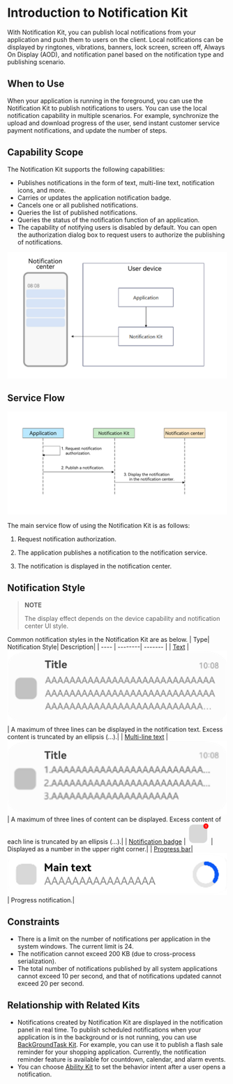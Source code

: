 # Introduction to Notification Kit

With Notification Kit, you can publish local notifications from your application and push them to users on the client. Local notifications can be displayed by ringtones, vibrations, banners, lock screen, screen off, Always On Display (AOD), and notification panel based on the notification type and publishing scenario.

## When to Use
When your application is running in the foreground, you can use the Notification Kit to publish notifications to users.<!--RP1--><!--RP1End-->
You can use the local notification capability in multiple scenarios. For example, synchronize the upload and download progress of the user, send instant customer service payment notifications, and update the number of steps.

## Capability Scope
The Notification Kit supports the following capabilities:
 - Publishes notifications in the form of text, multi-line text, notification icons, and more.
 - Carries or updates the application notification badge.
 - Cancels one or all published notifications.
 - Queries the list of published notifications.
 - Queries the status of the notification function of an application.
 - The capability of notifying users is disabled by default. You can open the authorization dialog box to request users to authorize the publishing of notifications.

 ![notification_introduction](figures/notification_introduction.png) 

## Service Flow
 ![notification_principle](figures/notification_principle.png) 

The main service flow of using the Notification Kit is as follows:

1. Request notification authorization.

2. The application publishes a notification to the notification service.

3. The notification is displayed in the notification center.


## Notification Style

> **NOTE**
>
> The display effect depends on the device capability and notification center UI style.

Common notification styles in the Notification Kit are as below.
| Type| Notification Style| Description|
| ---- | --------| ------- |
| [Text](./text-notification.md)          | ![text_notification](figures/text_notification.png)   | A maximum of three lines can be displayed in the notification text. Excess content is truncated by an ellipsis (...).|
| [Multi-line text](./text-notification.md)      | ![multiline_notification](figures/multiline_notification.png)   | A maximum of three lines of content can be displayed. Excess content of each line is truncated by an ellipsis (...).|
| [Notification badge](./notification-badge.md)     | ![notification_badge](figures/notification_badge.png)   | Displayed as a number in the upper right corner.|
| [Progress bar](./progress-bar-notification.md)| ![progress_notification](figures/progress_notification.png)    | Progress notification.|

## Constraints
- There is a limit on the number of notifications per application in the system windows. The current limit is 24.
- The notification cannot exceed 200 KB (due to cross-process serialization).
- The total number of notifications published by all system applications cannot exceed 10 per second, and that of notifications updated cannot exceed 20 per second.

## Relationship with Related Kits
- Notifications created by Notification Kit are displayed in the notification panel in real time. To publish scheduled notifications when your application is in the background or is not running, you can use [BackGroundTask Kit](../reference/apis-backgroundtasks-kit/js-apis-backgroundTaskManager.md). For example, you can use it to publish a flash sale reminder for your shopping application. Currently, the notification reminder feature is available for countdown, calendar, and alarm events.
- You can choose [Ability Kit](../reference/apis-ability-kit/js-apis-app-ability-wantAgent.md#wantagentgetwantagent) to set the behavior intent after a user opens a notification.<!--RP2-->
<!--RP2End-->
